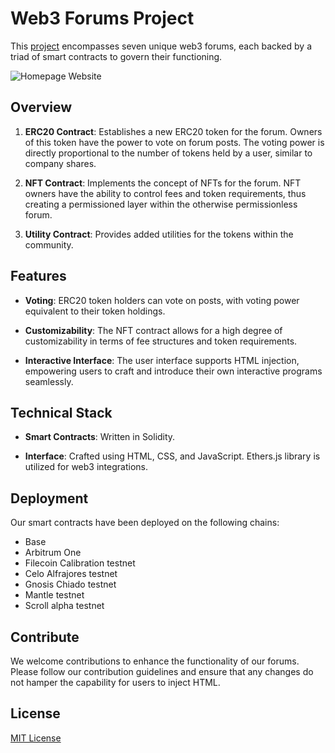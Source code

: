 # Web3 Forums Project

This [project](https://talk.online/) encompasses seven unique web3 forums, each backed by a triad of smart contracts to govern their functioning.

![Homepage Website](https://storage.googleapis.com/ethglobal-api-production/projects/jqkvd/images/Screenshot%20from%202023-09-24%2001-32-35.png?bustcache=1695543635381)

## Overview

1. **ERC20 Contract**: Establishes a new ERC20 token for the forum. Owners of this token have the power to vote on forum posts. The voting power is directly proportional to the number of tokens held by a user, similar to company shares.

2. **NFT Contract**: Implements the concept of NFTs for the forum. NFT owners have the ability to control fees and token requirements, thus creating a permissioned layer within the otherwise permissionless forum.

3. **Utility Contract**: Provides added utilities for the tokens within the community.

## Features

- **Voting**: ERC20 token holders can vote on posts, with voting power equivalent to their token holdings.

- **Customizability**: The NFT contract allows for a high degree of customizability in terms of fee structures and token requirements.

- **Interactive Interface**: The user interface supports HTML injection, empowering users to craft and introduce their own interactive programs seamlessly.

## Technical Stack

- **Smart Contracts**: Written in Solidity.

- **Interface**: Crafted using HTML, CSS, and JavaScript. Ethers.js library is utilized for web3 integrations.

## Deployment

Our smart contracts have been deployed on the following chains:
- Base
- Arbitrum One
- Filecoin Calibration testnet
- Celo Alfrajores testnet
- Gnosis Chiado testnet
- Mantle testnet
- Scroll alpha testnet

## Contribute

We welcome contributions to enhance the functionality of our forums. Please follow our contribution guidelines and ensure that any changes do not hamper the capability for users to inject HTML.

## License

[MIT License](LICENSE.md)
